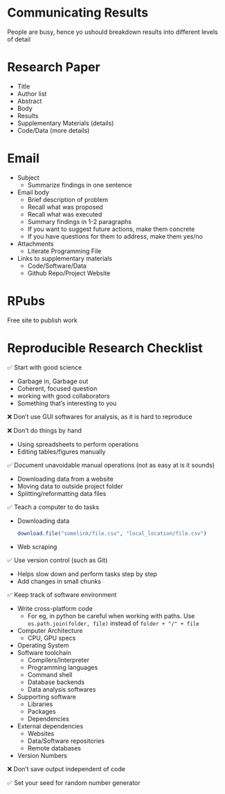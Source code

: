 # Communicating Results

People are busy, hence yo ushould breakdown results into different levels of detail

# Research Paper

- Title
- Author list
- Abstract
- Body
- Results
- Supplementary Materials (details)
- Code/Data (more details)

# Email

- Subject
  - Summarize findings in one sentence
- Email body
  - Brief description of problem
  - Recall what was proposed
  - Recall what was executed
  - Summary findings in 1-2 paragraphs
  - If you want to suggest future actions, make them concrete
  - If you have questions for them to address, make them yes/no
- Attachments
  - Literate Programming File
- Links to supplementary materials
  - Code/Software/Data
  - Github Repo/Project Website

# RPubs

Free site to publish work

# Reproducible Research Checklist

✅ Start with good science

- Garbage in, Garbage out
- Coherent, focused question
- working with good collaborators
- Something that’s interesting to you

❌ Don’t use GUI softwares for analysis, as it is hard to reproduce

❌ Don’t do things by hand

- Using spreadsheets to perform operations
- Editing tables/figures manually

✅ Document unavoidable manual operations (not as easy at is it sounds)

- Downloading data from a website
- Moving data to outside project folder
- Splitting/reformatting data files

✅ Teach a computer to do tasks

- Downloading data

  ```R
  download.file("somelink/file.csv", "local_location/file.csv")
  ```

- Web scraping

✅ Use version control (such as Git)

- Helps slow down and perform tasks step by step
- Add changes in small chunks

✅ Keep track of software environment

- Write cross-platform code
  - For eg, in python be careful when working with paths. Use `os.path.join(folder, file)` instead of `folder + "/" + file`
- Computer Architecture
  - CPU, GPU specs
- Operating System
- Software toolchain
  - Compilers/Interpreter
  - Programming languages
  - Command shell
  - Database backends
  - Data analysis softwares
- Supporting software
  - Libraries
  - Packages
  - Dependencies
- External dependencies
  - Websites
  - Data/Software repositories
  - Remote databases
- Version Numbers

❌ Don’t save output independent of code

✅ Set your seed for random number generator